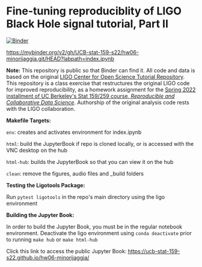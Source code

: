 # Fine-tuning reproduciblity of LIGO Black Hole signal tutorial, Part II

[![Binder](https://mybinder.org/badge_logo.svg)](https://mybinder.org/v2/gh/UCB-stat-159-s22/hw06-minorijaggia.git/HEAD?labpath=index.ipynb)

https://mybinder.org/v2/gh/UCB-stat-159-s22/hw06-minorijaggia.git/HEAD?labpath=index.ipynb


**Note:** This repository is public so that Binder can find it. All code and data is based on the original [LIGO Center for Open Science Tutorial Repository](https://github.com/losc-tutorial/LOSC_Event_tutorial). This repository is a class exercise that restructures the original LIGO code for improved reproducibility, as a homework assignment for the [Spring 2022 installment of UC Berkeley's Stat 159/259 course, _Reproducible and Collaborative Data Science_](https://ucb-stat-159-s22.github.io). Authorship of the original analysis code rests with the LIGO collaboration.


**Makefile Targets:** 

`env`: creates and activates environment for index.ipynb

`html`: build the JupyterBook if repo is cloned locally, or is accessed with the VNC desktop on the hub

`html-hub`: builds the JupyterBook so that you can view it on the hub

`clean`: remove the figures, audio files and _build folders


**Testing the Ligotools Package:**

Run `pytest ligotools` in the repo's main directory using the ligo environment

**Building the Jupyter Book:**

In order to build the Jupyter Book, you must be in the regular notebook environment. Deactivate the ligo environment using `conda deactivate` prior to running `make hub` or `make html-hub`

Click this link to access the public Jupyter Book: 
https://ucb-stat-159-s22.github.io/hw06-minorijaggia/